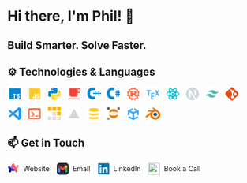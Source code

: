 # Hi there, I'm Phil! 👋

Build Smarter. Solve Faster.
---
## ⚙️ Technologies & Languages

<div style="display: flex; flex-wrap: wrap; gap: 10px; align-items: center;">
  <!-- Languages -->
  <img src=https://raw.githubusercontent.com/material-extensions/vscode-material-icon-theme/refs/heads/main/icons/typescript.svg width="30" height="30">
  <img src=https://raw.githubusercontent.com/material-extensions/vscode-material-icon-theme/refs/heads/main/icons/javascript.svg width="30" height="30">
  <img src=https://raw.githubusercontent.com/material-extensions/vscode-material-icon-theme/refs/heads/main/icons/python.svg width="30" height="30">
  <img src=https://raw.githubusercontent.com/material-extensions/vscode-material-icon-theme/refs/heads/main/icons/java.svg width="30" height="30">
  <img src=https://raw.githubusercontent.com/material-extensions/vscode-material-icon-theme/refs/heads/main/icons/cpp.svg width="30" height="30">
  <img src=https://raw.githubusercontent.com/material-extensions/vscode-material-icon-theme/refs/heads/main/icons/csharp.svg width="30" height="30">
  <img src=https://raw.githubusercontent.com/material-extensions/vscode-material-icon-theme/refs/heads/main/icons/rust.svg width="30" height="30">
  <img src=https://raw.githubusercontent.com/material-extensions/vscode-material-icon-theme/refs/heads/main/icons/tex.svg width="30" height="30">
  <!-- Web/Frontend Frameworks -->
  <img src=https://raw.githubusercontent.com/material-extensions/vscode-material-icon-theme/refs/heads/main/icons/react.svg width="30" height="30">
  <img src=https://raw.githubusercontent.com/material-extensions/vscode-material-icon-theme/refs/heads/main/icons/next.svg width="30" height="30">
  <img src=https://raw.githubusercontent.com/material-extensions/vscode-material-icon-theme/refs/heads/main/icons/tailwindcss.svg width="30" height="30">
  <!-- Developer Tools -->
  <img src=https://raw.githubusercontent.com/material-extensions/vscode-material-icon-theme/refs/heads/main/icons/git.svg width="30" height="30">
  <img src=https://raw.githubusercontent.com/material-extensions/vscode-material-icon-theme/refs/heads/main/icons/vscode.svg width="30" height="30">
  <img src=https://raw.githubusercontent.com/material-extensions/vscode-material-icon-theme/refs/heads/main/icons/console.svg width="30" height="30">
  <img src=https://raw.githubusercontent.com/material-extensions/vscode-material-icon-theme/refs/heads/main/icons/pnpm.svg width="30" height="30">
  <img src=https://raw.githubusercontent.com/material-extensions/vscode-material-icon-theme/refs/heads/main/icons/vercel.svg width="30" height="30">
  <!-- Data & Science -->
  <img src=https://raw.githubusercontent.com/material-extensions/vscode-material-icon-theme/refs/heads/main/icons/database.svg width="30" height="30">
  <img src=https://raw.githubusercontent.com/material-extensions/vscode-material-icon-theme/refs/heads/main/icons/jupyter.svg width="30" height="30">
  <!-- Game Development -->
  <img src=https://raw.githubusercontent.com/material-extensions/vscode-material-icon-theme/refs/heads/main/icons/unity.svg width="30" height="30">
  <img src=https://github.com/devicons/devicon/raw/refs/heads/master/icons/blender/blender-original.svg width="30" height="30">
</div>

## 📫 Get in Touch

<div style="display: flex; flex-wrap: wrap; gap: 15px; align-items: center; margin-top: 20px;">
  <a href="https://pvi.sh" target="_blank" style="display: flex; align-items: center; text-decoration: none; color: inherit;">
    <svg style="margin-right: 8px;" width="24" height="24" viewBox="0 0 256 256" xmlns="http://www.w3.org/2000/svg"><path fill="#FFF" d="M123.632.012c13.836.398 26.332 8.52 32.32 21.089l23.761 49.984l.382-.966a59 59 0 0 0 2.315-7.64l.332-1.548c4.004-20.02 23.463-32.977 43.52-29.016a36.98 36.98 0 0 1 29.018 43.526c-5.337 26.652-19.095 51.387-38.829 70.983l-.625.607l8.33 17.514c9.668 20.33-.349 44.903-21.4 51.799l-.95.297l-.725.219a36.7 36.7 0 0 1-9.897 1.373a37.01 37.01 0 0 1-33.42-21.102l-6.43-13.518l-1.622.402c-8.692 2.054-17.508 3.192-26.328 3.367l-2.405.024c-8.488 0-17.116-.987-25.736-2.9l-1.7-.396l-6.177 12.987a36.97 36.97 0 0 1-20.713 18.852l-1.1.382a36.96 36.96 0 0 1-28.96-2.484c-17.56-9.334-24.256-31.186-15.688-49.235l7.67-16.129l-.67-.65C17.39 137.46 9.054 125.67 3.524 112.996l-.737-1.733l-.106-.281C-4.93 92.058 4.21 70.517 23.122 62.86c14.834-6.005 31.278-1.693 41.39 9.578l.19.218l24.446-51.422A36.86 36.86 0 0 1 121.535.01L122.57 0z"/><path fill="#1A007F" d="m87.118 170.045l21.896-46.068c-16.724-3.552-33.551-13.897-43.068-26.482L43.05 145.63c12.723 10.793 27.999 19.276 44.068 24.414"/><path fill="#4E000A" d="M178.495 96.115c-11 13.483-26.275 23.483-42.62 27.379l21.827 45.93c15.931-5.38 30.827-14.069 43.69-25.206z"/><path fill="#1A007F" d="M43.05 145.631L31.602 169.7c-5.828 12.241-1.449 27.31 10.551 33.689c12.724 6.758 28.379 1.483 34.517-11.38l10.448-21.964A130.6 130.6 0 0 1 43.05 145.63"/><path fill="#FF9396" d="M223.942 43.565a25.137 25.137 0 0 0-29.585 19.723c-2.414 12.07-8.069 23.31-15.862 32.862l22.862 48.137c21.103-18.31 36.688-43.24 42.275-71.137c2.724-13.655-6.104-26.896-19.69-29.585"/><path fill="#002DC8" d="M135.875 123.494c-4.896 1.172-9.896 1.793-14.896 1.793c-3.896 0-7.93-.448-11.965-1.31c-16.724-3.552-33.551-13.897-43.068-26.482c-2.38-3.138-4.31-6.414-5.655-9.759c-5.207-12.862-19.862-19.068-32.724-13.896C14.705 79.047 8.5 93.702 13.671 106.563c5.896 14.62 16.31 28.034 29.379 39.068a130.5 130.5 0 0 0 44.033 24.414c11.069 3.551 22.551 5.517 33.862 5.517c12.551 0 24.93-2.173 36.723-6.138z"/><path fill="#FF536A" d="m213.425 169.596l-12.068-25.378l-22.862-48.103l-.034.035s0-.035.034-.035l-33.24-69.93a25.14 25.14 0 0 0-22.69-14.344c-9.69 0-18.517 5.586-22.689 14.345L65.98 97.495c9.517 12.585 26.344 22.93 43.068 26.482l10.965-23.034c1.035-2.173 4.138-2.173 5.173 0l10.724 22.551h.069h-.07l21.828 45.93l10.724 22.551a25.1 25.1 0 0 0 22.723 14.345c2.242 0 4.483-.31 6.69-.931c15.138-4.173 22.31-21.586 15.551-35.793"/></svg>
    <span>Website</span>
  </a>
  
  <a href="mailto:phil@underscore.games" style="display: flex; align-items: center; text-decoration: none; color: inherit;">
    <svg style="margin-right: 8px;" width="24" height="24" viewBox="0 0 256 256" xmlns="http://www.w3.org/2000/svg"><g fill="none"><rect width="256" height="256" fill="#242938" rx="60"/><path fill="#4285F4" d="M41.636 203.028h31.818v-77.273L28 91.665v97.727c0 7.545 6.114 13.636 13.636 13.636"/><path fill="#34A853" d="M182.545 203.028h31.819c7.545 0 13.636-6.113 13.636-13.636V91.665l-45.455 34.09"/><path fill="#FBBC04" d="M182.545 66.664v59.091L228 91.665V73.481c0-16.863-19.25-26.477-32.727-16.363"/><path fill="#EA4335" d="M73.455 125.755v-59.09L128 107.574l54.545-40.91v59.091L128 166.665"/><path fill="#C5221F" d="M28 73.483v18.181l45.454 34.091v-59.09l-12.727-9.546C47.227 47.005 28 56.619 28 73.483"/></g></svg>
    <span>Email</span>
  </a>
  
  <a href="https://www.linkedin.com/in/philipvishnevsky/" target="_blank" style="display: flex; align-items: center; text-decoration: none; color: inherit;">
    <img src="https://github.com/devicons/devicon/raw/refs/heads/master/icons/linkedin/linkedin-original.svg" width="24" height="24" style="margin-right: 8px;">
    <span>LinkedIn</span>
  </a>
  
  <a href="https://fantastical.app/philvishnevsky" target="_blank" style="display: flex; align-items: center; text-decoration: none; color: inherit;">
    <img src="https://flexibits.com/img/new-fantastical/logo/product/fantastical-mac-glyph@2x.png" width="24" height="24" style="margin-right: 8px;">
    <span>Book a Call</span>
  </a>
</div>
